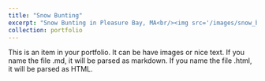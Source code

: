 ```yaml
---
title: "Snow Bunting"
excerpt: "Snow Bunting in Pleasure Bay, MA<br/><img src='/images/snow_bunting.JPG'>"
collection: portfolio
---
```


This is an item in your portfolio. It can be have images or nice text. If you name the file .md, it will be parsed as markdown. If you name the file .html, it will be parsed as HTML. 
